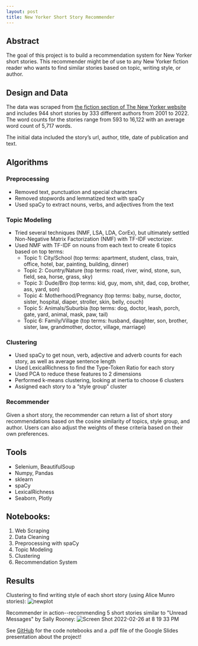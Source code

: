 ```yaml
---
layout: post
title: New Yorker Short Story Recommender
---
```


## Abstract

The goal of this project is to build a recommendation system for New Yorker short stories. This recommender might be of use to any New Yorker fiction reader who wants to find similar stories based on topic, writing style, or author.

## Design and Data

The data was scraped from [the fiction section of The New Yorker website](https://www.newyorker.com/magazine/fiction) and includes 944 short stories by 333 different authors from 2001 to 2022. The word counts for the stories range from 593 to 16,122 with an average word count of 5,717 words.

The initial data included the story’s url, author, title, date of publication and text.

## Algorithms

### Preprocessing

- Removed text, punctuation and special characters
- Removed stopwords and lemmatized text with spaCy
- Used spaCy to extract nouns, verbs, and adjectives from the text

### Topic Modeling

- Tried several techniques (NMF, LSA, LDA, CorEx), but ultimately settled Non-Negative Matrix Factorization (NMF) with TF-IDF vectorizer.
- Used NMF with TF-IDF on nouns from each text to create 6 topics based on top terms:
    - Topic 1: City/School (top terms: apartment, student, class, train, office, hotel, bar, painting, building, dinner)
    - Topic 2: Country/Nature (top terms: road, river, wind, stone, sun, field, sea, horse, grass, sky)
    - Topic 3: Dude/Bro (top terms: kid, guy, mom, shit, dad, cop, brother, ass, yard, son)
    - Topic 4: Motherhood/Pregnancy (top terms: baby, nurse, doctor, sister, hospital, diaper, stroller, skin, belly, couch)
    - Topic 5: Animals/Suburbia (top terms: dog, doctor, leash, porch, gate, yard, animal, mask, paw, tail)
    - Topic 6: Family/Village (top terms: husband, daughter, son, brother, sister, law, grandmother, doctor, village, marriage)

### Clustering

- Used spaCy to get noun, verb, adjective and adverb counts for each story, as well as average sentence length
- Used LexicalRichness to find the Type-Token Ratio for each story
- Used PCA to reduce these features to 2 dimensions
- Performed k-means clustering, looking at inertia to choose 6 clusters
- Assigned each story to a “style group” cluster

### Recommender

Given a short story, the recommender can return a list of short story recommendations based on the cosine similarity of topics, style group, and author. Users can also adjust the weights of these criteria based on their own preferences.

## Tools

- Selenium, BeautifulSoup
- Numpy, Pandas
- sklearn
- spaCy
- LexicalRichness
- Seaborn, Plotly

## Notebooks:

1. Web Scraping
2. Data Cleaning
3. Preprocessing with spaCy
4. Topic Modeling
5. Clustering
6. Recommendation System

## Results

Clustering to find writing style of each short story (using Alice Munro stories):
![newplot](https://user-images.githubusercontent.com/81931093/155864272-0c23e46b-328a-47de-9e2d-a7cd42fc9395.png)

Recommender in action--recommending 5 short stories similar to "Unread Messages" by Sally Rooney:
![Screen Shot 2022-02-26 at 8 19 33 PM](https://user-images.githubusercontent.com/81931093/155864320-f5dcdb69-5f91-400c-9543-bef491f513b7.png)


See [GitHub](https://github.com/amitian/short-story-recommender) for the code notebooks and a .pdf file of the Google Slides presentation about the project!
